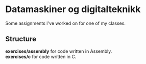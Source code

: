 # Datamaskiner og digitalteknikk
Some assignments I've worked on for one of my classes.

## Structure
**exercises/assembly** for code written in Assembly. <br>
**exercises/c** for code written in C.
